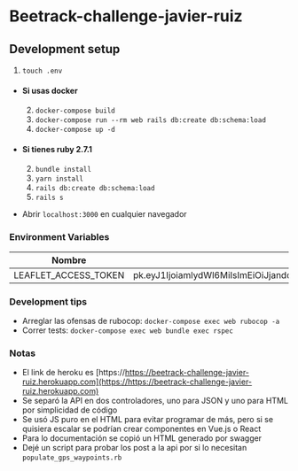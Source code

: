# Beetrack-challenge-javier-ruiz

## Development setup

1. `touch .env`

* #### Si usas docker
  2. `docker-compose build`
  3. `docker-compose run --rm web rails db:create db:schema:load`
  4. `docker-compose up -d`

* #### Si tienes ruby 2.7.1
  2. `bundle install`
  3. `yarn install`
  4. `rails db:create db:schema:load`
  5. `rails s`
* Abrir `localhost:3000` en cualquier navegador

### Environment Variables

| Nombre | Valor |
| -------- | -------- |
| LEAFLET_ACCESS_TOKEN     | pk.eyJ1IjoiamlydWl6MiIsImEiOiJjandoNzd2djIyYWltNDFxbnZ2MWY1cm00In0.x0jDfuNjtcUEGG8FSGsLDw |

### Development tips

* Arreglar las ofensas de rubocop: `docker-compose exec web rubocop -a`
* Correr tests: `docker-compose exec web bundle exec rspec`

### Notas
- El link de heroku es [https://https://beetrack-challenge-javier-ruiz.herokuapp.com](https://https://beetrack-challenge-javier-ruiz.herokuapp.com)
- Se separó la API en dos controladores, uno para JSON y uno para HTML por simplicidad de código
- Se usó JS puro en el HTML para evitar programar de más, pero si se quisiera escalar se podrían crear componentes en Vue.js o React
- Para lo documentación se copió un HTML generado por swagger
- Dejé un script para probar los post a la api por si lo necesitan `populate_gps_waypoints.rb`
